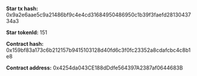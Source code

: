**Star tx hash:** 0x9a2e6aae5c9a21486bf9c4e4cd31684950486950c1b39f3faefd2813043734a3

**Star tokenId:** 151

**Contract hash:** 0x159bf83a173c6b212157b9415103128d40fd6c3f0fc23352a8cdafcbc4c8b1e8

**Contract address:** 0x4254da043CE188dDdfe564397A2387af0644683B
